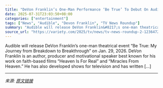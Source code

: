 ```yaml
---
title: "DeVon Franklin’s One-Man Performance ‘Be True’ To Debut On Audible (TV News Roundup)"
date: 2025-07-31T23:03:50+08:00
categories: ["entertainment"]
tags: ["News", "Audible", "Devon Franklin", "TV News Roundup"]
summary: "Audible will release DeVon Franklin&#8217;s one-man theatrical event &#8220;Be True: My Journey from Breakdown to Breakthrough&#8221; on Jan. 29, 2026. DeVon Franklin is an author, producer and motiva"
source_url: "https://variety.com/2025/tv/news/tv-news-roundup-2-1236472190/"
---
```


Audible will release DeVon Franklin&#8217;s one-man theatrical event &#8220;Be True: My Journey from Breakdown to Breakthrough&#8221; on Jan. 29, 2026. DeVon Franklin is an author, producer and motivational speaker best known for his work on faith-based films &#8220;Heaven Is For Real&#8221; and &#8220;Miracles From Heaven.&#8221; He has also developed shows for television and has written [&#8230;]

---

*来源: [原文链接](https://variety.com/2025/tv/news/tv-news-roundup-2-1236472190/)*
